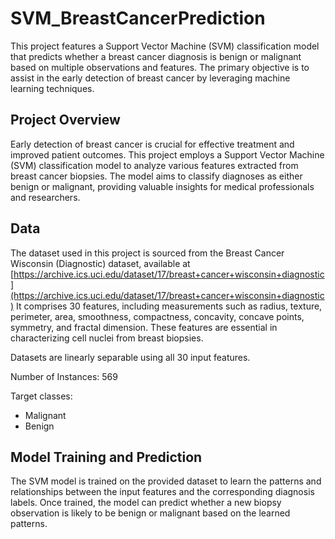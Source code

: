 # SVM_BreastCancerPrediction
This project features a Support Vector Machine (SVM) classification model that predicts whether a breast cancer diagnosis is benign or malignant based on multiple observations and features. The primary objective is to assist in the early detection of breast cancer by leveraging machine learning techniques.

## Project Overview
Early detection of breast cancer is crucial for effective treatment and improved patient outcomes. This project employs a Support Vector Machine (SVM) classification model to analyze various features extracted from breast cancer biopsies. The model aims to classify diagnoses as either benign or malignant, providing valuable insights for medical professionals and researchers.

## Data
The dataset used in this project is sourced from the Breast Cancer Wisconsin (Diagnostic) dataset, available at [https://archive.ics.uci.edu/dataset/17/breast+cancer+wisconsin+diagnostic](https://archive.ics.uci.edu/dataset/17/breast+cancer+wisconsin+diagnostic) It comprises 30 features, including measurements such as radius, texture, perimeter, area, smoothness, compactness, concavity, concave points, symmetry, and fractal dimension. These features are essential in characterizing cell nuclei from breast biopsies.

Datasets are linearly separable using all 30 input features.

Number of Instances: 569

Target classes:

- Malignant
- Benign
 
## Model Training and Prediction
The SVM model is trained on the provided dataset to learn the patterns and relationships between the input features and the corresponding diagnosis labels. Once trained, the model can predict whether a new biopsy observation is likely to be benign or malignant based on the learned patterns.



